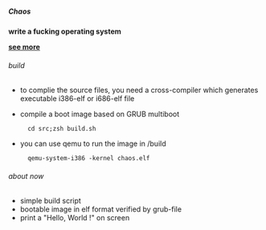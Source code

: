 ##### Chaos

**write a fucking operating system**

**[see more](https://tocreate.app/2018/09/21/OperatingSystem/)**

###### build

* to complie the source files, you need a cross-compiler which generates executable i386-elf or i686-elf file

* compile a boot image based on GRUB multiboot


		cd src;zsh build.sh	


* you can use qemu to run the image in /build


		qemu-system-i386 -kernel chaos.elf	
		

###### about now

* simple build script
* bootable image in elf format verified by grub-file 
* print a "Hello, World !" on screen